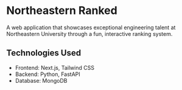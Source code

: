 # Northeastern Ranked

A web application that showcases exceptional engineering talent at Northeastern University through a fun, interactive ranking system.

## Technologies Used

- Frontend: Next.js, Tailwind CSS
- Backend: Python, FastAPI
- Database: MongoDB

